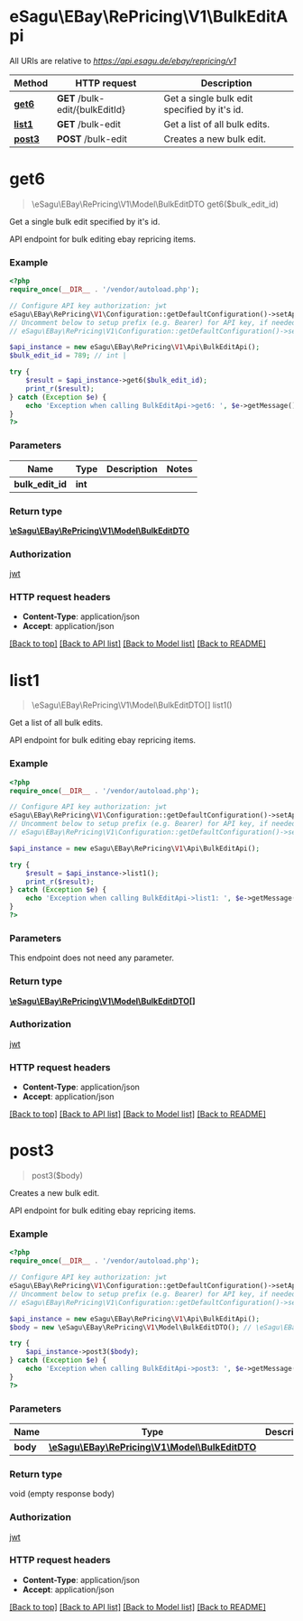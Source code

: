 # eSagu\EBay\RePricing\V1\BulkEditApi

All URIs are relative to *https://api.esagu.de/ebay/repricing/v1*

Method | HTTP request | Description
------------- | ------------- | -------------
[**get6**](BulkEditApi.md#get6) | **GET** /bulk-edit/{bulkEditId} | Get a single bulk edit specified by it&#39;s id.
[**list1**](BulkEditApi.md#list1) | **GET** /bulk-edit | Get a list of all bulk edits.
[**post3**](BulkEditApi.md#post3) | **POST** /bulk-edit | Creates a new bulk edit.


# **get6**
> \eSagu\EBay\RePricing\V1\Model\BulkEditDTO get6($bulk_edit_id)

Get a single bulk edit specified by it's id.

API endpoint for bulk editing ebay repricing items.

### Example
```php
<?php
require_once(__DIR__ . '/vendor/autoload.php');

// Configure API key authorization: jwt
eSagu\EBay\RePricing\V1\Configuration::getDefaultConfiguration()->setApiKey('Authorization', 'YOUR_API_KEY');
// Uncomment below to setup prefix (e.g. Bearer) for API key, if needed
// eSagu\EBay\RePricing\V1\Configuration::getDefaultConfiguration()->setApiKeyPrefix('Authorization', 'Bearer');

$api_instance = new eSagu\EBay\RePricing\V1\Api\BulkEditApi();
$bulk_edit_id = 789; // int | 

try {
    $result = $api_instance->get6($bulk_edit_id);
    print_r($result);
} catch (Exception $e) {
    echo 'Exception when calling BulkEditApi->get6: ', $e->getMessage(), PHP_EOL;
}
?>
```

### Parameters

Name | Type | Description  | Notes
------------- | ------------- | ------------- | -------------
 **bulk_edit_id** | **int**|  |

### Return type

[**\eSagu\EBay\RePricing\V1\Model\BulkEditDTO**](../Model/BulkEditDTO.md)

### Authorization

[jwt](../../README.md#jwt)

### HTTP request headers

 - **Content-Type**: application/json
 - **Accept**: application/json

[[Back to top]](#) [[Back to API list]](../../README.md#documentation-for-api-endpoints) [[Back to Model list]](../../README.md#documentation-for-models) [[Back to README]](../../README.md)

# **list1**
> \eSagu\EBay\RePricing\V1\Model\BulkEditDTO[] list1()

Get a list of all bulk edits.

API endpoint for bulk editing ebay repricing items.

### Example
```php
<?php
require_once(__DIR__ . '/vendor/autoload.php');

// Configure API key authorization: jwt
eSagu\EBay\RePricing\V1\Configuration::getDefaultConfiguration()->setApiKey('Authorization', 'YOUR_API_KEY');
// Uncomment below to setup prefix (e.g. Bearer) for API key, if needed
// eSagu\EBay\RePricing\V1\Configuration::getDefaultConfiguration()->setApiKeyPrefix('Authorization', 'Bearer');

$api_instance = new eSagu\EBay\RePricing\V1\Api\BulkEditApi();

try {
    $result = $api_instance->list1();
    print_r($result);
} catch (Exception $e) {
    echo 'Exception when calling BulkEditApi->list1: ', $e->getMessage(), PHP_EOL;
}
?>
```

### Parameters
This endpoint does not need any parameter.

### Return type

[**\eSagu\EBay\RePricing\V1\Model\BulkEditDTO[]**](../Model/BulkEditDTO.md)

### Authorization

[jwt](../../README.md#jwt)

### HTTP request headers

 - **Content-Type**: application/json
 - **Accept**: application/json

[[Back to top]](#) [[Back to API list]](../../README.md#documentation-for-api-endpoints) [[Back to Model list]](../../README.md#documentation-for-models) [[Back to README]](../../README.md)

# **post3**
> post3($body)

Creates a new bulk edit.

API endpoint for bulk editing ebay repricing items.

### Example
```php
<?php
require_once(__DIR__ . '/vendor/autoload.php');

// Configure API key authorization: jwt
eSagu\EBay\RePricing\V1\Configuration::getDefaultConfiguration()->setApiKey('Authorization', 'YOUR_API_KEY');
// Uncomment below to setup prefix (e.g. Bearer) for API key, if needed
// eSagu\EBay\RePricing\V1\Configuration::getDefaultConfiguration()->setApiKeyPrefix('Authorization', 'Bearer');

$api_instance = new eSagu\EBay\RePricing\V1\Api\BulkEditApi();
$body = new \eSagu\EBay\RePricing\V1\Model\BulkEditDTO(); // \eSagu\EBay\RePricing\V1\Model\BulkEditDTO | 

try {
    $api_instance->post3($body);
} catch (Exception $e) {
    echo 'Exception when calling BulkEditApi->post3: ', $e->getMessage(), PHP_EOL;
}
?>
```

### Parameters

Name | Type | Description  | Notes
------------- | ------------- | ------------- | -------------
 **body** | [**\eSagu\EBay\RePricing\V1\Model\BulkEditDTO**](../Model/\eSagu\EBay\RePricing\V1\Model\BulkEditDTO.md)|  | [optional]

### Return type

void (empty response body)

### Authorization

[jwt](../../README.md#jwt)

### HTTP request headers

 - **Content-Type**: application/json
 - **Accept**: application/json

[[Back to top]](#) [[Back to API list]](../../README.md#documentation-for-api-endpoints) [[Back to Model list]](../../README.md#documentation-for-models) [[Back to README]](../../README.md)

